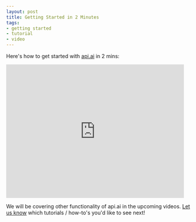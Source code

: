 ```yaml
---
layout: post
title: Getting Started in 2 Minutes
tags:
- getting started
- tutorial
- video
---
```


Here's how to get started with [api.ai](http://api.ai) in 2 mins:

<iframe width="480" height="360" src="http://www.youtube.com/embed/X9F17MWKnu4" frameborder="0" allowfullscreen="1"> </iframe> 
<br/>

We will be covering other functionality of api.ai in the upcoming videos. [Let us know](https://support.api.ai/customer/portal/emails/new) which tutorials / how-to's you'd like to see next!
